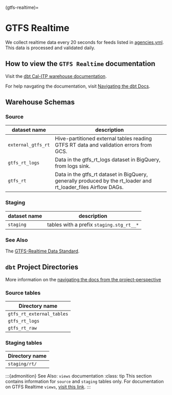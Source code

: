 (gtfs-realtime)=
# GTFS Realtime

We collect realtime data every 20 seconds for feeds listed in [agencies.yml](../airflow/agencies.md).
This data is processed and validated daily.

## How to view the `GTFS Realtime` documentation

Visit the [dbt Cal-ITP warehouse documentation](https://dbt-docs.calitp.org/#!/overview).

For help navgating the documentation, visit [Navigating the dbt Docs](navigating-dbt-docs).

## Warehouse Schemas

### Source
| dataset name | description |
| ------- | ----------- |
| `external_gtfs_rt` | Hive-partitioned external tables reading GTFS RT data and validation errors from GCS. |
| `gtfs_rt_logs` | Data in the gtfs_rt_logs dataset in BigQuery, from logs sink. |
| `gtfs_rt` | Data in the gtfs_rt dataset in BigQuery, generally produced by the rt_loader and rt_loader_files Airflow DAGs. |

### Staging
| dataset name | description |
| ------- | ----------- |
| `staging` | tables with a prefix `staging.stg_rt__*` |

### See Also
The [GTFS-Realtime Data Standard](https://developers.google.com/transit/gtfs-realtime/).

## `dbt` Project Directories
More information on the [navigating the docs from the project-perspective](navigating-dbt-docs)

### Source tables
| Directory name |
| ------- |
| `gtfs_rt_external_tables` |
| `gtfs_rt_logs` |
| `gtfs_rt_raw` |

### Staging tables
| Directory name |
| ------- |
| `staging/rt/` |

:::{admonition} See Also: `views` documentation
:class: tip
This section contains information for `source` and `staging` tables only. For documentation on GTFS Realtime `views`, [visit this link](view-models).
:::
